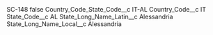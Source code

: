 <?xml version="1.0" encoding="UTF-8"?>
<CustomMetadata xmlns="http://soap.sforce.com/2006/04/metadata" xmlns:xsi="http://www.w3.org/2001/XMLSchema-instance" xmlns:xsd="http://www.w3.org/2001/XMLSchema">
    <label>SC-148</label>
    <protected>false</protected>
    <values>
        <field>Country_Code_State_Code__c</field>
        <value xsi:type="xsd:string">IT-AL</value>
    </values>
    <values>
        <field>Country_Code__c</field>
        <value xsi:type="xsd:string">IT</value>
    </values>
    <values>
        <field>State_Code__c</field>
        <value xsi:type="xsd:string">AL</value>
    </values>
    <values>
        <field>State_Long_Name_Latin__c</field>
        <value xsi:type="xsd:string">Alessandria</value>
    </values>
    <values>
        <field>State_Long_Name_Local__c</field>
        <value xsi:type="xsd:string">Alessandria</value>
    </values>
</CustomMetadata>
